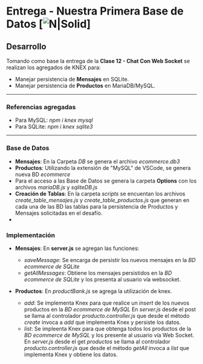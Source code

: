 # Entrega - Nuestra Primera Base de Datos [![N|Solid](https://cdn0.iconfinder.com/data/icons/seo-web-4-1/128/Vigor_Cloud-Server-Database-Hosting-50.png)]
## Desarrollo
Tomando como base la entrega de la **Clase 12 - Chat Con Web Socket** se realizan los agregados de KNEX para:
- Manejar persistencia de **Mensajes** en SQLite.
- Manejar persistencia de **Productos** en MariaDB/MySQL.
***
### Referencias agregadas
- Para MySQL: *npm i knex mysql*
- Para SQLite: *npm i knex sqlite3*
***
### Base de Datos
- **Mensajes**: En la Carpeta *DB* se genera el archivo *ecommerce.db3*
- **Productos**: Utilizando la extensión de "MySQL" de VSCode, se genera nueva BD *ecommerce*
- Para el acceso a las Base de Datos se genera la carpeta **Options** con los archivos *mariaDB.js* y *sqliteDB.js*
- **Creación de Tablas**: En la carpeta *scripts* se encuentan los archivos *create_table_mensajes.js* y *create_table_productos.js* que generan en cada una de las BD las tablas para la persistencia de Productos y Mensajes solicitadas en el desafío.
- 

### Implementación
- **Mensajes**: En **server.js** se agregan las funciones:
    - *saveMessage*: Se encarga de persistir los nuevos mensajes en la *BD ecommerce de SQLite*
    - *getAllMessages*: Obtiene los mensajes persistidos en la *BD ecommerce de SQLite* y los presenta al usuario vía websocket.

- **Productos**: En *productBank.js* se agrega la utilización de knex.
    - *add*: Se implementa Knex para que realice un *insert* de los nuevos productos en la *BD ecommerce de MySQL*
    En *server.js* desde el post se llama al controlador *producto.controller.js* que desde el método *create* invoca a *add* que implementa Knex y persiste los datos.
    - *list*: Se impleenta Knex para que obtenga todos los productos de la *BD ecommerce de MySQL* y los presente al usuario vía Web Socket.
    En *server.js* desde el get *productos* se llama al controlador *producto.controller.js* que desde el método *getAll* invoca a *list* que implementa Knex y obtiene los datos.